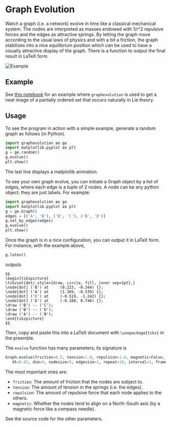 # Graph Evolution

Watch a graph (i.e. a network) evolve in time like a classical mechanical system. The nodes are interpreted as masses endowed with 1/r^2 repulsive forces and the edges as attractive springs. By letting the graph move according to the usual laws of physics and with a bit a friction, the graph stabilizes into a nice equilibrium position which can be used to have a visually attractive display of the graph. There is a function to output the final result in LaTeX form.

![Example](./examples/ex2.gif)

## Example

See [this notebook](./nilpotent-orbits.ipynb) for an example where `graphevolution` is used to get a neat image of a partially ordered set that occurs naturally in Lie theory.

## Usage

To see the program in action with a simple example, generate a random graph as follows (in Python).
```python
import graphevolution as ge
import matplotlib.pyplot as plt
g = ge.random()
g.evolve()
plt.show()
```
The last line displays a matplotlib animation.

To see your own graph evolve, you can initiate a Graph object by a list of edges, where each edge is a tuple of 2 nodes. A node can be any python object; they are just labels. For example:
```python
import graphevolution as ge
import matplotlib.pyplot as plt
g = ge.Graph()
edges = [('A', 'B'), ('B', 'C'), ('B', 'D')]
g.set_by_edges(edges)
g.evolve()
plt.show()
```
Once the graph is in a nice configuration, you can output it in LaTeX form. For instance, with the example above,
```python
g.latex()
```
outputs
```
$$
\begin{tikzpicture}
\tikzset{dot/.style={draw, circle, fill, inner sep=1pt},}
\node[dot] ('B') at 	(0.223, -0.344) {};
\node[dot] ('A') at 	(1.369, -0.539) {};
\node[dot] ('C') at 	(-0.519, -1.242) {};
\node[dot] ('D') at 	(-0.188, 0.746) {};
\draw ('B') -- ('C');
\draw ('B') -- ('D');
\draw ('A') -- ('B');
\end{tikzpicture}
$$
```

Then, copy and paste this into a LaTeX document with `\usepackage{tikz}` in the preamble.


The `evolve` function has many parameters; its signature is
```python
Graph.evolve(friction=0.5, tension=1.0, repulsion=1.0, magnetic=False,
   dt=0.01, dim=4, nodesize=5, edgesize=1, repeat=10, interval=1, frames=500)
```
The most important ones are:

* `friction`: The amount of friction that the nodes are subject to.
* `tension`: The amount of tension in the springs (i.e. the edges).
* `repulsion`: The amount of repulsive force that each node applies to the others.
* `magnetic`: Whether the nodes tend to align on a North-South axis (by a magnetic force like a compass needle).

See the source code for the other parameters.
